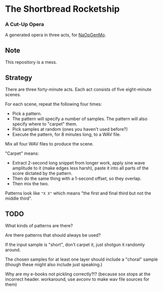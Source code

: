 The Shortbread Rocketship
=========================

### A Cut-Up Opera ###

A generated opera in three acts, for
[NaOpGenMo](https://github.com/cpressey/NaOpGenMo).

Note
----

This repository is a mess.

Strategy
--------

There are three forty-minute acts.  Each act consists of five eight-minute
scenes.

For each scene, repeat the following four times:

*   Pick a pattern.   
*   The pattern will specify a number of samples.  The pattern will
    also specify where to "carpet" them.
*   Pick samples at random (ones you haven't used before?)
*   Execute the pattern, for 8 minutes long, to a WAV file.

Mix all four WAV files to produce the scene.

"Carpet" means:

*   Extract 2-second long snippet from longer work, apply sine wave amplitude
    to it (make edges less harsh), paste it into all parts of the score dictated
    by the pattern.
*   Then do the same thing with a 1-second offset, so they overlap.
*   Then mix the two.

Patterns look like `"X X"` which means "the first and final third but not
the middle third".

TODO
----

What kinds of patterns are there?

Are there patterns that should always be used?

If the input sample is "short", don't carpet it, just shotgun it randomly
around.

The chosen samples for at least one layer should include a "choral"
sample (though these might also include just speaking.)

Why are my e-books not pickling correctly?!?
(because sox stops at the incorrect header.  workaround, use avconv to
make wav file sources for them)
